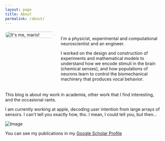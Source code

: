 ```yaml
---
layout: page
title: About
permalink: /about/
---
```


<div style="display: flex; align-items: flex-start; gap: 20px; margin: 20px 0;">
  <div style="flex: 1; max-width: 40%;">
    <img src="me_photo.jpg" alt="It's me, mario!" style="width: 100%; border-radius: 12px;">
  </div>
  <div style="flex: 2;">
    <p>
    I'm a physicist, experimental and computational neuroscientist and an engineer.
    </p><p> 
    I worked on the design and construction of experiments and mathematical models to understand how we encode stimuli in the brain (chemical senses), and how populations of neurons learn to control the biomechanical machinery that produces vocal behavior.
    </p>
    
  </div>
</div>


This blog is about my work in academia, other work that I find interesting, and the occasional rants.

I am currently working at apple, decoding user intention from large arrays of sensors.
I can't tell you exactly how, tho. I mean, I could tell you, but then...

![Image](me_photo.jpg)


You can see my publications in my
[Google Scholar Profile](https://scholar.google.com/citations?user=yrSjCGwAAAAJ&hl=en&oi=ao)


